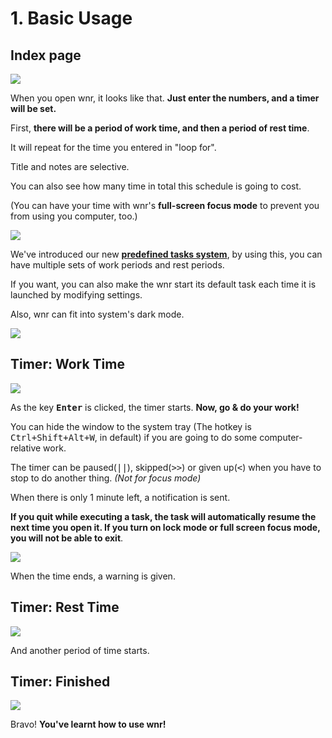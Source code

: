 # 1. Basic Usage

## Index page

<img src="https://i.loli.net/2020/03/12/pvkWMzsGd7FUE51.png"/>

When you open wnr, it looks like that. **Just enter the numbers, and a timer will be set.**

First, **there will be a period of work time, and then a period of rest time**.

It will repeat for the time you entered in "loop for".

Title and notes are selective.

You can also see how many time in total this schedule is going to cost.

(You can have your time with wnr's **full-screen focus mode** to prevent you from using you computer, too.)

<img src="https://i.loli.net/2020/03/12/yqfJ5tnE1D3WZQs.png"/><br />

We've introduced our new **[predefined tasks system](./../settings/2-predefined-tasks-settings.md)**, by using this, you can have multiple sets of work periods and rest periods.

If you want, you can also make the wnr start its default task each time it is launched by modifying settings.

Also, wnr can fit into system's dark mode.

<img src="https://i.loli.net/2020/03/12/otfNrn8GPxvdMsF.png"/><br />

## Timer: Work Time

<img src="https://i.loli.net/2020/01/22/yPwNA1rGsXtu6ph.png"/><br />

As the key **<kbd>Enter</kbd>** is clicked, the timer starts. **Now, go & do your work!**

You can hide the window to the system tray (The hotkey is <kbd>Ctrl+Shift+Alt+W</kbd>, in default) if you are going to do some computer-relative work.

The timer can be paused(<kbd>||</kbd>), skipped(<kbd>>></kbd>) or given up(<kbd><</kbd>) when you have to stop to do another thing. _(Not for focus mode)_

When there is only 1 minute left, a notification is sent.

**If you quit while executing a task, the task will automatically resume the next time you open it. If you turn on lock mode or full screen focus mode, you will not be able to exit**.

<img src="https://i.loli.net/2020/01/22/YI6zWNqBCgiK1TR.png"/><br />

When the time ends, a warning is given.

## Timer: Rest Time

<img src="https://i.loli.net/2020/01/22/PHULaDv4uXnwbYx.png"/><br />

And another period of time starts.

## Timer: Finished

<img src="https://i.loli.net/2020/01/22/qGzAoulOV1XnLKQ.png"/><br />

Bravo! **You've learnt how to use wnr!**
